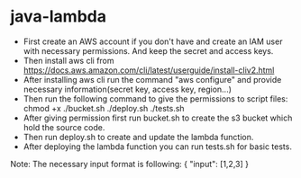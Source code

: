 # java-lambda

- First create an AWS account if you don't have and create an IAM user with necessary permissions.
And keep the secret and access keys.
- Then install aws cli from https://docs.aws.amazon.com/cli/latest/userguide/install-cliv2.html
- After installing aws cli run the command "aws configure" and provide necessary information(secret key, access key, region...)
- Then run the following command to give the permissions to script files: chmod +x ./bucket.sh ./deploy.sh ./tests.sh
- After giving permission first run bucket.sh to create the s3 bucket which hold the source code.
- Then run deploy.sh to create and update the lambda function.
- After deploying the lambda function you can run tests.sh for basic tests.

Note: The necessary input format is following:
{
    "input": [1,2,3]
}